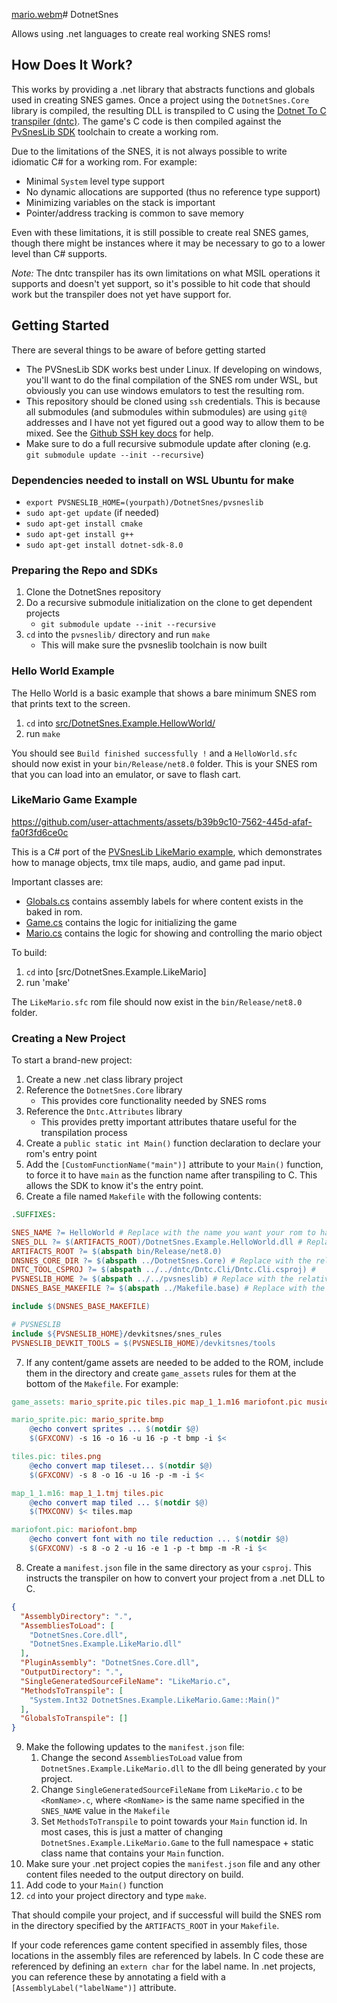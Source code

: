 [mario.webm](https://github.com/user-attachments/assets/686a77aa-603d-4583-b7fb-885595840fff)# DotnetSnes 

Allows using .net languages to create real working SNES roms!

## How Does It Work?

This works by providing a .net library that abstracts functions and globals used in creating SNES games. Once a
project using the `DotnetSnes.Core` library is compiled, the resulting DLL is transpiled to C using the 
[Dotnet To C transpiler (dntc)](https://github.com/KallDrexx/dntc). The game's C code is then compiled against 
the [PvSnesLib SDK](https://github.com/alekmaul/pvsneslib) toolchain to create a working rom.

Due to the limitations of the SNES, it is not always possible to write idiomatic C# for a working rom. For example:
* Minimal `System` level type support
* No dynamic allocations are supported (thus no reference type support)
* Minimizing variables on the stack is important 
* Pointer/address tracking is common to save memory

Even with these limitations, it is still possible to create real SNES games, though there might be instances where
it may be necessary to go to a lower level than C# supports.

*Note:* The dntc transpiler has its own limitations on what MSIL operations it supports and doesn't yet support, so
it's possible to hit code that should work but the transpiler does not yet have support for.

## Getting Started

There are several things to be aware of before getting started

* The PVSnesLib SDK works best under Linux. If developing on windows, you'll want to do the final compilation of the
   SNES rom under WSL, but obviously you can use windows emulators to test the resulting rom.
* This repository should be cloned using `ssh` credentials. This is because all submodules (and submodules within
   submodules) are using `git@` addresses and I have not yet figured out a good way to allow them to be mixed. See the
   [Github SSH key docs](https://docs.github.com/en/authentication/connecting-to-github-with-ssh/generating-a-new-ssh-key-and-adding-it-to-the-ssh-agent)
   for help.
* Make sure to do a full recursive submodule update after cloning (e.g. `git submodule update --init --recursive`)

### Dependencies needed to install on WSL Ubuntu for make

* `export PVSNESLIB_HOME=(yourpath)/DotnetSnes/pvsneslib`
* `sudo apt-get update` (if needed)
* `sudo apt-get install cmake`
* `sudo apt-get install g++`
* `sudo apt-get install dotnet-sdk-8.0`

### Preparing the Repo and SDKs

1. Clone the DotnetSnes repository
2. Do a recursive submodule initialization on the clone to get dependent projects
   * `git submodule update --init --recursive`
3. `cd` into the `pvsneslib/` directory and run `make`
   * This will make sure the pvsneslib toolchain is now built
   
### Hello World Example

The Hello World is a basic example that shows a bare minimum SNES rom that prints text to the screen.

1. `cd` into [src/DotnetSnes.Example.HellowWorld/](src/DotnetSnes.Example.HelloWorld)
2. run `make`

You should see `Build finished successfully !` and a `HelloWorld.sfc` should now exist in your `bin/Release/net8.0`
folder. This is your SNES rom that you can load into an emulator, or save to flash cart.

### LikeMario Game Example

https://github.com/user-attachments/assets/b39b9c10-7562-445d-afaf-fa0f3fd6ce0c

This is a C# port of the 
[PVSnesLib LikeMario example](https://github.com/alekmaul/pvsneslib/tree/master/snes-examples/games/likemario), which
demonstrates how to manage objects, tmx tile maps, audio, and game pad input.

Important classes are:
* [Globals.cs](src/DotnetSnes.Example.LikeMario/Globals.cs) contains assembly labels for where content exists in the
   baked in rom.
* [Game.cs](src/DotnetSnes.Example.LikeMario/Game.cs) contains the logic for initializing the game
* [Mario.cs](src/DotnetSnes.Example.LikeMario/Mario.cs) contains the logic for showing and controlling the mario object

To build:
1. `cd` into [src/DotnetSnes.Example.LikeMario]
2. run 'make'

The `LikeMario.sfc` rom file should now exist in the `bin/Release/net8.0` folder.

### Creating a New Project

To start a brand-new project:

1. Create a new .net class library project
2. Reference the `DotnetSnes.Core` library
   * This provides core functionality needed by SNES roms
3. Reference the `Dntc.Attributes` library
   * This provides pretty important attributes thatare useful for the transpilation process
4. Create a `public static int Main()` function declaration to declare your rom's entry point
5. Add the `[CustomFunctionName("main")]` attribute to your `Main()` function, to force it to have `main` as the
   function name after transpiling to C. This allows the SDK to know it's the entry point.
6. Create a file named `Makefile` with the following contents:
```makefile
.SUFFIXES:

SNES_NAME ?= HelloWorld # Replace with the name you want your rom to have
SNES_DLL ?= $(ARTIFACTS_ROOT)/DotnetSnes.Example.HelloWorld.dll # Replace with the DLL your csproj will generate
ARTIFACTS_ROOT ?= $(abspath bin/Release/net8.0)
DNSNES_CORE_DIR ?= $(abspath ../DotnetSnes.Core) # Replace with the relative path to the DotnetSnes.Core project
DNTC_TOOL_CSPROJ ?= $(abspath ../../dntc/Dntc.Cli/Dntc.Cli.csproj) #
PVSNESLIB_HOME ?= $(abspath ../../pvsneslib) # Replace with the relative path to the pvsneslib folder from the repo
DNSNES_BASE_MAKEFILE ?= $(abspath ../Makefile.base) # Replace with the relative path to the DotnetSnes Makefile.base file

include $(DNSNES_BASE_MAKEFILE)

# PVSNESLIB
include ${PVSNESLIB_HOME}/devkitsnes/snes_rules
PVSNESLIB_DEVKIT_TOOLS = $(PVSNESLIB_HOME)/devkitsnes/tools
```
7. If any content/game assets are needed to be added to the ROM, include them in the directory and create `game_assets`
   rules for them at the bottom of the `Makefile`.  For example:
```makefile
game_assets: mario_sprite.pic tiles.pic map_1_1.m16 mariofont.pic musics mariojump.brr

mario_sprite.pic: mario_sprite.bmp
	@echo convert sprites ... $(notdir $@)
	$(GFXCONV) -s 16 -o 16 -u 16 -p -t bmp -i $<

tiles.pic: tiles.png
	@echo convert map tileset... $(notdir $@)
	$(GFXCONV) -s 8 -o 16 -u 16 -p -m -i $<

map_1_1.m16: map_1_1.tmj tiles.pic
	@echo convert map tiled ... $(notdir $@)
	$(TMXCONV) $< tiles.map

mariofont.pic: mariofont.bmp
	@echo convert font with no tile reduction ... $(notdir $@)
	$(GFXCONV) -s 8 -o 2 -u 16 -e 1 -p -t bmp -m -R -i $<
```
8. Create a `manifest.json` file in the same directory as your `csproj`. This instructs the transpiler on how to convert
   your project from a .net DLL to C.
```json
{
  "AssemblyDirectory": ".",
  "AssembliesToLoad": [
    "DotnetSnes.Core.dll",
    "DotnetSnes.Example.LikeMario.dll"
  ],
  "PluginAssembly": "DotnetSnes.Core.dll",
  "OutputDirectory": ".",
  "SingleGeneratedSourceFileName": "LikeMario.c",
  "MethodsToTranspile": [
    "System.Int32 DotnetSnes.Example.LikeMario.Game::Main()"
  ],
  "GlobalsToTranspile": []
}
```
9. Make the following updates to the `manifest.json` file:
   1. Change the second `AssembliesToLoad` value from `DotnetSnes.Example.LikeMario.dll` to the dll being generated
      by your project.
   2. Change `SingleGeneratedSourceFileName` from `LikeMario.c` to be `<RomName>.c`, where `<RomName>` is the same
      name specified in the `SNES_NAME` value in the `Makefile`
   3. Set `MethodsToTranspile` to point towards your `Main` function id. In most cases, this is just a matter of
      changing `DotnetSnes.Example.LikeMario.Game` to the full namespace + static class name that contains your
      `Main` function.
10. Make sure your .net project copies the `manifest.json` file and any other content files needed to the output 
   directory on build.
11. Add code to your `Main()` function
12. `cd` into your project directory and type `make`.

That should compile your project, and if successful will build the SNES rom in the directory specified by the 
`ARTIFACTS_ROOT` in your `Makefile`.

If your code references game content specified in assembly files, those locations in the assembly files are referenced
by labels. In C code these are referenced by defining an `extern char` for the label name. In .net projects, you can
reference these by annotating a field with a `[AssemblyLabel("labelName")]` attribute.

